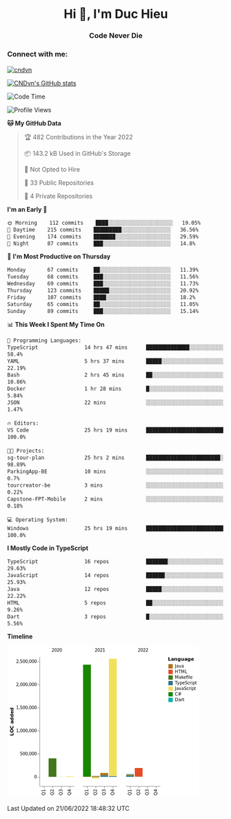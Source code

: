<h1 align="center">Hi 👋, I'm Duc Hieu</h1>
<h3 align="center">Code Never Die</h3>

<h3 align="left">Connect with me:</h3>
<p align="left">
<a href="https://linkedin.com/in/cndvn" target="blank"><img align="center" src="https://img.shields.io/badge/LinkedIn-0077B5?style=for-the-badge&logo=linkedin&logoColor=white" alt="cndvn"/></a>
<!--
<a href="https://fb.com/cnd.duchieu" target="blank"><img align="center" src="https://img.shields.io/badge/Facebook-1877F2?style=for-the-badge&logo=facebook&logoColor=white" alt="cnd.duchieu"/></a>
 -->
</p>

[![CNDvn's GitHub stats](https://github-readme-stats.vercel.app/api?username=cndvn)](https://github.com/anuraghazra/github-readme-stats)

<!--START_SECTION:waka-->
![Code Time](http://img.shields.io/badge/Code%20Time-0%20secs-blue)

![Profile Views](http://img.shields.io/badge/Profile%20Views-0-blue)

**🐱 My GitHub Data** 

> 🏆 482 Contributions in the Year 2022
 > 
> 📦 143.2 kB Used in GitHub's Storage 
 > 
> 🚫 Not Opted to Hire
 > 
> 📜 33 Public Repositories 
 > 
> 🔑 4 Private Repositories  
 > 
**I'm an Early 🐤** 

```text
🌞 Morning    112 commits    ████░░░░░░░░░░░░░░░░░░░░░   19.05% 
🌆 Daytime    215 commits    █████████░░░░░░░░░░░░░░░░   36.56% 
🌃 Evening    174 commits    ███████░░░░░░░░░░░░░░░░░░   29.59% 
🌙 Night      87 commits     ███░░░░░░░░░░░░░░░░░░░░░░   14.8%

```
📅 **I'm Most Productive on Thursday** 

```text
Monday       67 commits     ██░░░░░░░░░░░░░░░░░░░░░░░   11.39% 
Tuesday      68 commits     ███░░░░░░░░░░░░░░░░░░░░░░   11.56% 
Wednesday    69 commits     ███░░░░░░░░░░░░░░░░░░░░░░   11.73% 
Thursday     123 commits    █████░░░░░░░░░░░░░░░░░░░░   20.92% 
Friday       107 commits    ████░░░░░░░░░░░░░░░░░░░░░   18.2% 
Saturday     65 commits     ██░░░░░░░░░░░░░░░░░░░░░░░   11.05% 
Sunday       89 commits     ███░░░░░░░░░░░░░░░░░░░░░░   15.14%

```


📊 **This Week I Spent My Time On** 

```text
💬 Programming Languages: 
TypeScript               14 hrs 47 mins      ██████████████░░░░░░░░░░░   58.4% 
YAML                     5 hrs 37 mins       █████░░░░░░░░░░░░░░░░░░░░   22.19% 
Bash                     2 hrs 45 mins       ██░░░░░░░░░░░░░░░░░░░░░░░   10.86% 
Docker                   1 hr 28 mins        █░░░░░░░░░░░░░░░░░░░░░░░░   5.84% 
JSON                     22 mins             ░░░░░░░░░░░░░░░░░░░░░░░░░   1.47%

🔥 Editors: 
VS Code                  25 hrs 19 mins      █████████████████████████   100.0%

🐱‍💻 Projects: 
sg-tour-plan             25 hrs 2 mins       ████████████████████████░   98.89% 
ParkingApp-BE            10 mins             ░░░░░░░░░░░░░░░░░░░░░░░░░   0.7% 
tourcreator-be           3 mins              ░░░░░░░░░░░░░░░░░░░░░░░░░   0.22% 
Capstone-FPT-Mobile      2 mins              ░░░░░░░░░░░░░░░░░░░░░░░░░   0.18%

💻 Operating System: 
Windows                  25 hrs 19 mins      █████████████████████████   100.0%

```

**I Mostly Code in TypeScript** 

```text
TypeScript               16 repos            ███████░░░░░░░░░░░░░░░░░░   29.63% 
JavaScript               14 repos            ██████░░░░░░░░░░░░░░░░░░░   25.93% 
Java                     12 repos            █████░░░░░░░░░░░░░░░░░░░░   22.22% 
HTML                     5 repos             ██░░░░░░░░░░░░░░░░░░░░░░░   9.26% 
Dart                     3 repos             █░░░░░░░░░░░░░░░░░░░░░░░░   5.56%

```


**Timeline**

![Chart not found](https://raw.githubusercontent.com/CNDvn/CNDvn/main/charts/bar_graph.png) 


 Last Updated on 21/06/2022 18:48:32 UTC
<!--END_SECTION:waka-->
